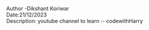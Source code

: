 Author -Dikshant Koriwar
<br>Date:21/12/2023 
<br>Description:
youtube channel  to  learn :-  codewithHarry
